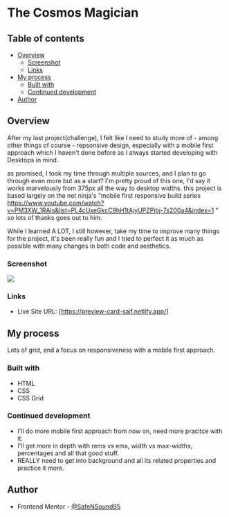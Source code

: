 # The Cosmos Magician

## Table of contents

- [Overview](#overview)
  - [Screenshot](#screenshot)
  - [Links](#links)
- [My process](#my-process)
  - [Built with](#built-with)
  - [Continued development](#continued-development)
- [Author](#author)

## Overview

After my last project(challenge), I felt like I need to study more of - among other things of course - repsonsive design, especially with a mobile first approach which I haven't done before as I always started developing with Desktops in mind.

as promised, I took my time through multiple sources, and I plan to go through even more but as a start? I'm pretty proud of this one, I'd say it works marvelously from 375px all the way to desktop widths.
this project is based largely on the net ninja's "mobile first responsive build series https://www.youtube.com/watch?v=PM3XW_1RAIs&list=PL4cUxeGkcC9hH1tAjyUPZPjbj-7s200a4&index=1 " so lots of thanks goes out to him.

While I learned A LOT, I still however, take my time to improve many things for the project, it's been really fun and I tried to perfect it as much as possible with many changes in both code and aesthetics.

### Screenshot

![](<(2023-09-19-the-cosmos-magician-1.png)>)

### Links

- Live Site URL: [https://preview-card-saif.netlify.app/]

## My process

Lots of grid, and a focus on responsiveness with a mobile first approach.

### Built with

- HTML
- CSS
- CSS Grid

### Continued development

- I'll do more mobile first approach from now on, need more pracitce with it.
- I'll get more in depth with rems vs ems, width vs max-widths, percentages and all that good stuff.
- REALLY need to get into background and all its related properties and practice it more.

## Author

- Frontend Mentor - [@SafeNSound95](https://www.frontendmentor.io/profile/SafeNSound95)
